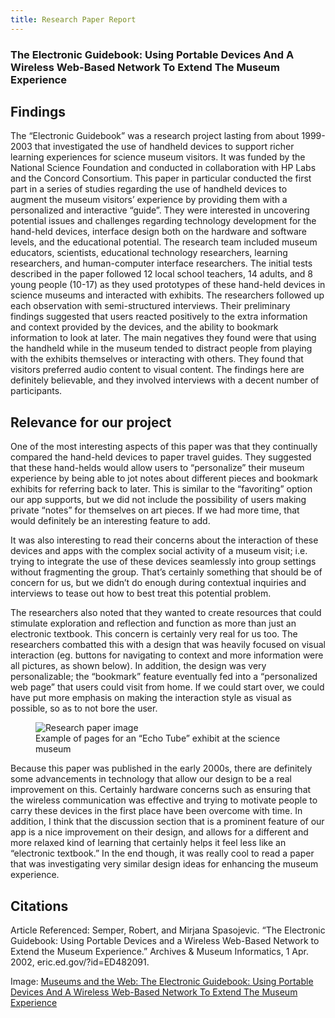 ```yaml
---
title: Research Paper Report
---
```


### The Electronic Guidebook: Using Portable Devices And A Wireless Web-Based Network To Extend The Museum Experience

## Findings
The “Electronic Guidebook” was a research project lasting from about 1999-2003 that investigated the use of handheld devices to support richer learning experiences for science museum visitors. It was funded by the National Science Foundation and conducted in collaboration with HP Labs and the Concord Consortium. This paper in particular conducted the first part in a series of studies regarding the use of handheld devices to augment the museum visitors’ experience by providing them with a personalized and interactive “guide”. They were interested in uncovering potential issues and challenges regarding technology development for the hand-held devices, interface design both on the hardware and software levels, and the educational potential. The research team included museum educators, scientists, educational technology researchers, learning researchers, and human-computer interface researchers. The initial tests described in the paper followed 12 local school teachers, 14 adults, and 8 young people (10-17) as they used prototypes of these hand-held devices in science museums and interacted with exhibits. The researchers followed up each observation with semi-structured interviews. Their preliminary findings suggested that users reacted positively to the extra information and context provided by the devices, and the ability to bookmark information to look at later. The main negatives they found were that using the handheld while in the museum tended to distract people from playing with the exhibits themselves or interacting with others. They found that visitors preferred audio content to visual content. The findings here are definitely believable, and they involved interviews with a decent number of participants. 

## Relevance for our project
One of the most interesting aspects of this paper was that they continually compared the hand-held devices to paper travel guides. They suggested that these hand-helds would allow users to “personalize” their museum experience by being able to jot notes about different pieces and bookmark exhibits for referring back to later. This is similar to the “favoriting” option our app supports, but we did not include the possibility of users making private “notes” for themselves on art pieces. If we had more time, that would definitely be an interesting feature to add.

It was also interesting to read their concerns about the interaction of these devices and apps with the complex social activity of a museum visit; i.e. trying to integrate the use of these devices seamlessly into group settings without fragmenting the group. That’s certainly something that should be of concern for us, but we didn’t do enough during contextual inquiries and interviews to tease out how to best treat this potential problem. 

The researchers also noted that they wanted to create resources that could stimulate exploration and reflection and function as more than just an electronic textbook. This concern is certainly very real for us too. The researchers combatted this with a design that was heavily focused on visual interaction (eg. buttons for navigating to context and more information were all pictures, as shown below). In addition, the design was very personalizable; the “bookmark” feature eventually fed into a “personalized web page” that users could visit from home. If we could start over, we could have put more emphasis on making the interaction style as visual as possible, so as to not bore the user. 

<figure>
<img src="../assets/images/research-paper-image.jpg" alt="Research paper image" style="max-width: 100%;"/>
<figcaption>Example of pages for an “Echo Tube” exhibit at the science museum</figcaption>
</figure>

Because this paper was published in the early 2000s, there are definitely some advancements in technology that allow our design to be a real improvement on this. Certainly hardware concerns such as ensuring that the wireless communication was effective and trying to motivate people to carry these devices in the first place have been overcome with time. In addition, I think that the discussion section that is a prominent feature of our app is a nice improvement on their design, and allows for a different and more relaxed kind of learning that certainly helps it feel less like an “electronic textbook.” In the end though, it was really cool to read a paper that was investigating very similar design ideas for enhancing the museum experience. 

## Citations
Article Referenced: Semper, Robert, and Mirjana Spasojevic. “The Electronic Guidebook: Using Portable Devices and a Wireless Web-Based Network to Extend the Museum Experience.” Archives & Museum Informatics, 1 Apr. 2002, eric.ed.gov/?id=ED482091.

Image: [Museums and the Web: The Electronic Guidebook: Using Portable Devices And A Wireless Web-Based Network To Extend The Museum Experience](https://www.museumsandtheweb.com/mw2002/papers/semper/semper.html)

